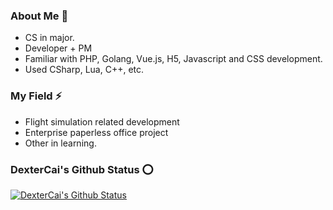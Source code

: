### About Me 👋
- CS in major.
- Developer + PM
- Familiar with PHP, Golang, Vue.js, H5, Javascript and CSS development.
- Used CSharp, Lua, C++, etc.

### My Field ⚡
- Flight simulation related development
- Enterprise paperless office project
- Other in learning.

### DexterCai's Github Status ⭕
[![DexterCai's Github Status](https://github-readme-stats.vercel.app/api?username=dextercai)](https://github.com/dextercai)
